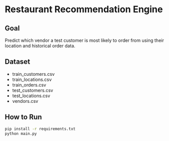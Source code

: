 # Restaurant Recommendation Engine

## Goal
Predict which vendor a test customer is most likely to order from using their location and historical order data.

## Dataset
- train_customers.csv
- train_locations.csv
- train_orders.csv
- test_customers.csv
- test_locations.csv
- vendors.csv

## How to Run

```bash
pip install -r requirements.txt
python main.py
